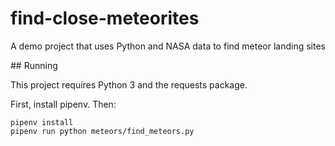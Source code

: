 # find-close-meteorites
A demo project that uses Python and NASA data to find meteor landing sites

## Running

This project requires Python 3 and the requests package.

First, install pipenv. Then:

```
pipenv install
pipenv run python meteors/find_meteors.py
```
